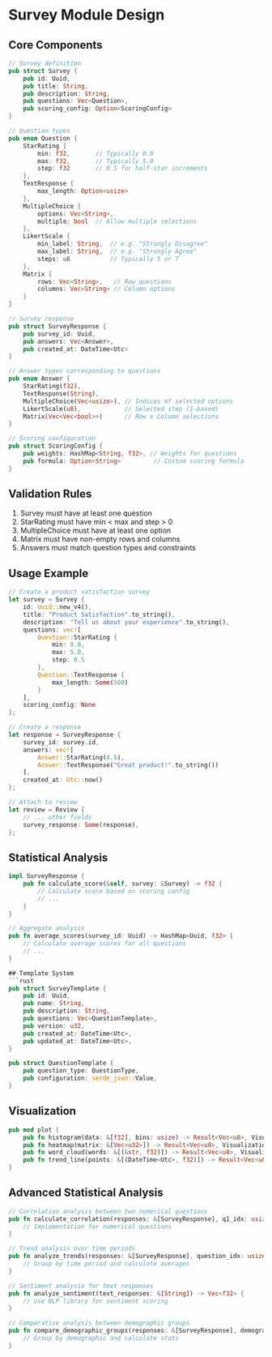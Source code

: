 # Survey Module Design

## Core Components
```rust
// Survey definition
pub struct Survey {
    pub id: Uuid,
    pub title: String,
    pub description: String,
    pub questions: Vec<Question>,
    pub scoring_config: Option<ScoringConfig>
}

// Question types
pub enum Question {
    StarRating {
        min: f32,       // Typically 0.0
        max: f32,       // Typically 5.0
        step: f32       // 0.5 for half-star increments
    },
    TextResponse {
        max_length: Option<usize>
    },
    MultipleChoice {
        options: Vec<String>,
        multiple: bool  // Allow multiple selections
    },
    LikertScale {
        min_label: String,  // e.g. "Strongly Disagree"
        max_label: String,  // e.g. "Strongly Agree"
        steps: u8           // Typically 5 or 7
    },
    Matrix {
        rows: Vec<String>,   // Row questions
        columns: Vec<String> // Column options
    }
}

// Survey response
pub struct SurveyResponse {
    pub survey_id: Uuid,
    pub answers: Vec<Answer>,
    pub created_at: DateTime<Utc>
}

// Answer types corresponding to questions
pub enum Answer {
    StarRating(f32),
    TextResponse(String),
    MultipleChoice(Vec<usize>), // Indices of selected options
    LikertScale(u8),            // Selected step (1-based)
    Matrix(Vec<Vec<bool>>)      // Row x Column selections
}

// Scoring configuration
pub struct ScoringConfig {
    pub weights: HashMap<String, f32>, // Weights for questions
    pub formula: Option<String>         // Custom scoring formula
}
```

## Validation Rules
1. Survey must have at least one question
2. StarRating must have min < max and step > 0
3. MultipleChoice must have at least one option
4. Matrix must have non-empty rows and columns
5. Answers must match question types and constraints

## Usage Example
```rust
// Create a product satisfaction survey
let survey = Survey {
    id: Uuid::new_v4(),
    title: "Product Satisfaction".to_string(),
    description: "Tell us about your experience".to_string(),
    questions: vec![
        Question::StarRating {
            min: 0.0,
            max: 5.0,
            step: 0.5
        },
        Question::TextResponse {
            max_length: Some(500)
        }
    ],
    scoring_config: None
};

// Create a response
let response = SurveyResponse {
    survey_id: survey.id,
    answers: vec![
        Answer::StarRating(4.5),
        Answer::TextResponse("Great product!".to_string())
    ],
    created_at: Utc::now()
};

// Attach to review
let review = Review {
    // ... other fields
    survey_response: Some(response),
};
```

## Statistical Analysis
```rust
impl SurveyResponse {
    pub fn calculate_score(&self, survey: &Survey) -> f32 {
        // Calculate score based on scoring config
        // ...
    }
}

// Aggregate analysis
pub fn average_scores(survey_id: Uuid) -> HashMap<Uuid, f32> {
    // Calculate average scores for all questions
    // ...
}

## Template System
```rust
pub struct SurveyTemplate {
    pub id: Uuid,
    pub name: String,
    pub description: String,
    pub questions: Vec<QuestionTemplate>,
    pub version: u32,
    pub created_at: DateTime<Utc>,
    pub updated_at: DateTime<Utc>,
}

pub struct QuestionTemplate {
    pub question_type: QuestionType,
    pub configuration: serde_json::Value,
}
```

## Visualization
```rust
pub mod plot {
    pub fn histogram(data: &[f32], bins: usize) -> Result<Vec<u8>, VisualizationError> { /* ... */ }
    pub fn heatmap(matrix: &[Vec<u32>]) -> Result<Vec<u8>, VisualizationError> { /* ... */ }
    pub fn word_cloud(words: &[(&str, f32)]) -> Result<Vec<u8>, VisualizationError> { /* ... */ }
    pub fn trend_line(points: &[(DateTime<Utc>, f32)]) -> Result<Vec<u8>, VisualizationError> { /* ... */ }
}
```

## Advanced Statistical Analysis
```rust
// Correlation analysis between two numerical questions
pub fn calculate_correlation(responses: &[SurveyResponse], q1_idx: usize, q2_idx: usize) -> Option<f32> {
    // Implementation for numerical questions
}

// Trend analysis over time periods
pub fn analyze_trends(responses: &[SurveyResponse], question_idx: usize, time_period: TimePeriod) -> TrendResult {
    // Group by time period and calculate averages
}

// Sentiment analysis for text responses
pub fn analyze_sentiment(text_responses: &[String]) -> Vec<f32> {
    // Use NLP library for sentiment scoring
}

// Comparative analysis between demographic groups
pub fn compare_demographic_groups(responses: &[SurveyResponse], demographic: DemographicField, question_idx: usize) -> HashMap<String, NumericalStats> {
    // Group by demographic and calculate stats
}
```